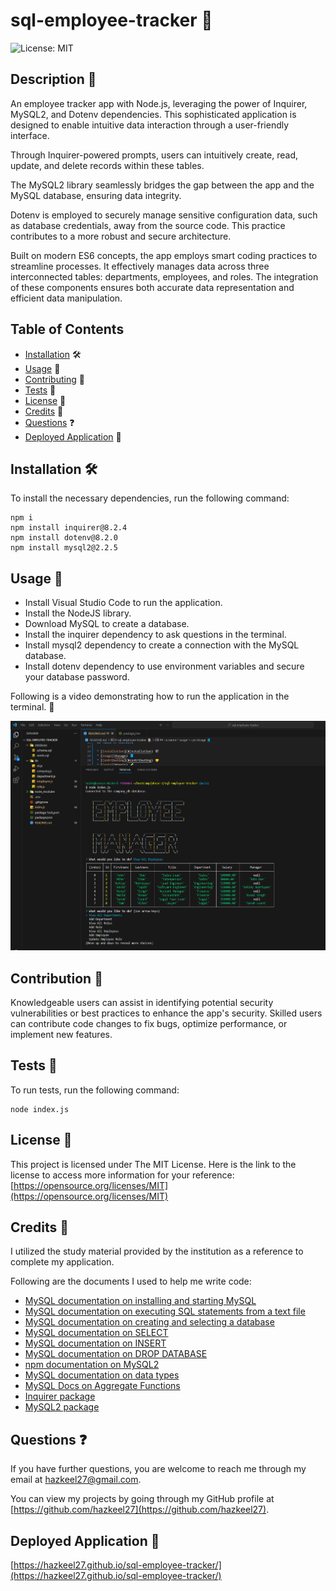 # sql-employee-tracker 📝
![License: MIT](https://img.shields.io/badge/License-MIT-yellow.svg)

## Description 📄

An employee tracker app with Node.js, leveraging the power of Inquirer, MySQL2, and Dotenv dependencies. This sophisticated application is designed to enable intuitive data interaction through a user-friendly interface.

Through Inquirer-powered prompts, users can intuitively create, read, update, and delete records within these tables. 

The MySQL2 library seamlessly bridges the gap between the app and the MySQL database, ensuring data integrity.

Dotenv is employed to securely manage sensitive configuration data, such as database credentials, away from the source code. This practice contributes to a more robust and secure architecture.

Built on modern ES6 concepts, the app employs smart coding practices to streamline processes. It effectively manages data across three interconnected tables: departments, employees, and roles. The integration of these components ensures both accurate data representation and efficient data manipulation.

## Table of Contents

* [Installation](#installation) 🛠️
* [Usage](#usage) 📘
* [Contributing](#contributing) 🤝
* [Tests](#tests) 🧪
* [License](#license) 📜
* [Credits](#credits) 🙏
* [Questions](#questions) ❓
* [Deployed Application](#link) 🚀

## <a name="installation"></a>Installation 🛠️

To install the necessary dependencies, run the following command:

```
npm i
npm install inquirer@8.2.4
npm install dotenv@8.2.0
npm install mysql2@2.2.5
```

## <a name="usage"></a>Usage 📘

- Install Visual Studio Code to run the application.
- Install the NodeJS library.
- Download MySQL to create a database.
- Install the inquirer dependency to ask questions in the terminal.
- Install mysql2 dependency to create a connection with the MySQL database.
- Install dotenv dependency to use environment variables and secure your database password.

Following is a video demonstrating how to run the application in the terminal. 🎥

[![Video Demo](./images/terminal-screenshot.png)](https://drive.google.com/file/d/1_1BuaXizdWtK82mw7pH_hvq-EYYwkUdI/view?usp=sharing)

## <a name="contributing"></a>Contribution 🤝

Knowledgeable users can assist in identifying potential security vulnerabilities or best practices to enhance the app's security. Skilled users can contribute code changes to fix bugs, optimize performance, or implement new features. 

## <a name="tests"></a>Tests 🧪

To run tests, run the following command:

```
node index.js
```

## <a name="license"></a>License 📜

This project is licensed under The MIT License. Here is the link to the license to access more information for your reference: [https://opensource.org/licenses/MIT](https://opensource.org/licenses/MIT)

## <a name="credits"></a>Credits 🙏

I utilized the study material provided by the institution as a reference to complete my application.

Following are the documents I used to help me write code:

- [MySQL documentation on installing and starting MySQL](https://dev.mysql.com/doc/mysql-getting-started/en/#mysql-getting-started-installing)
- [MySQL documentation on executing SQL statements from a text file](https://dev.mysql.com/doc/refman/8.0/en/mysql-batch-commands.html)
- [MySQL documentation on creating and selecting a database](https://dev.mysql.com/doc/refman/8.0/en/creating-database.html)
- [MySQL documentation on SELECT](https://dev.mysql.com/doc/refman/8.0/en/select.html)
- [MySQL documentation on INSERT](https://dev.mysql.com/doc/refman/8.0/en/insert.html)
- [MySQL documentation on DROP DATABASE](https://dev.mysql.com/doc/refman/8.0/en/drop-database.html)
- [npm documentation on MySQL2](https://www.npmjs.com/package/mysql2#installation)
- [MySQL documentation on data types](https://dev.mysql.com/doc/refman/8.0/en/data-types.html)
- [MySQL Docs on Aggregate Functions](https://dev.mysql.com/doc/refman/8.0/en/aggregate-functions.html)
- [Inquirer package](https://www.npmjs.com/package/inquirer/v/8.2.4)
- [MySQL2 package](https://www.npmjs.com/package/mysql2)

## <a name="questions"></a>Questions ❓

If you have further questions, you are welcome to reach me through my email at hazkeel27@gmail.com.

You can view my projects by going through my GitHub profile at [https://github.com/hazkeel27](https://github.com/hazkeel27).

## <a name="link"></a>Deployed Application 🚀

[https://hazkeel27.github.io/sql-employee-tracker/](https://hazkeel27.github.io/sql-employee-tracker/)
